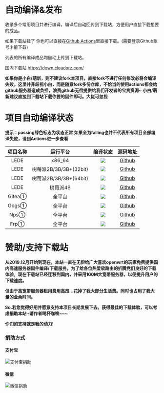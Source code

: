 # 自动编译&发布

收录多个常用项目并进行编译，编译后自动回传到下载站，方便用户直接下载想要的成品。

如果下载站挂了 你也可以直接在[Github Actions](https://github.com/1orz/My-action/actions)里直接下载。(需要登录Github账号才能下载)

列表的所有编译成品均自动上传到下载站。

国内下载站 https://down.cloudorz.com/

**如果你是小白/萌新，则不建议fork本项目，直接fork不进行任何修改必将会编译失败。这里并非歧视小白，而是随意fork多份仓库，不恰当的使用actions都会给github服务器造成负担，浪费github无偿提供给我们开发者的宝贵资源~ 小白/萌新建议直接到下载站下载你要的固件即可。大佬可忽视**

# 项目自动编译状态
**提示：passing绿色标志为状态正常**
**如果全为falling也并不代表所有项目全部编译失败，请到Actions进一步查看**

| 项目名称 | 运行平台 | 编译状态 | 源码地址 |
| :------: | :------: | :------: | :------: |
| LEDE | x86_64 | ![](https://img.shields.io/github/workflow/status/1orz/My-action/Build-Lean-lede?label=) |[Github](https://github.com/coolsnowwolf/lede) |
| LEDE | 树莓派2B/3B/3B+(32bit) | ![](https://img.shields.io/github/workflow/status/1orz/My-action/Build-Lean-lede?label=) |[Github](https://github.com/coolsnowwolf/lede) |
| LEDE | 树莓派2B/3B/3B+(64bit) | ![](https://img.shields.io/github/workflow/status/1orz/My-action/Build-Lean-lede?label=) |[Github](https://github.com/coolsnowwolf/lede) |
| LEDE | 树莓派4B | ![](https://img.shields.io/github/workflow/status/1orz/My-action/Build-Lean-lede?label=) |[Github](https://github.com/coolsnowwolf/lede) |
| Gitea① | 全平台 | ![](https://img.shields.io/github/workflow/status/1orz/My-action/Build-Golang-Project?label=) |[Github](https://github.com/go-gitea/gitea) |
| Gogs① | 全平台 | ![](https://img.shields.io/github/workflow/status/1orz/My-action/Build-Golang-Project?label=) |[Github](https://github.com/gogs/gogs) |
| Nps① | 全平台 | ![](https://img.shields.io/github/workflow/status/1orz/My-action/Build-Golang-Project?label=) |[Github](https://github.com/ehang-io/nps) |
| Frp① | 全平台 | ![](https://img.shields.io/github/workflow/status/1orz/My-action/Build-Golang-Project?label=) |[Github](https://github.com/fatedier/frp) |

# 赞助/支持下载站

**从2019.12月开始到现在，本站一直在无偿给广大喜欢openwrt的玩家免费提供国内高速服务器固件编译/下载服务，为了给各位热爱软路由的折腾党们良好的下载体验，现在下载站已经迁移到国内，并采用100M大宽带服务器，以便提升用户的下载速度。**

**但由于高宽带服务器租用费用高昂...花掉了我大部分生活费。同时也占用了我大量的业余时间。**

**So.若您觉得好用并愿意支持本项目长期发展下去。获得最佳的下载体验，可以考虑捐助本站··请作者喝杯咖啡~~~**

**你们的支持就是我的动力!**

### 捐助方式

#### 支付宝

![支付宝捐助](img/alipay.png)

#### 微信

![微信捐助](img/wepay.png)
